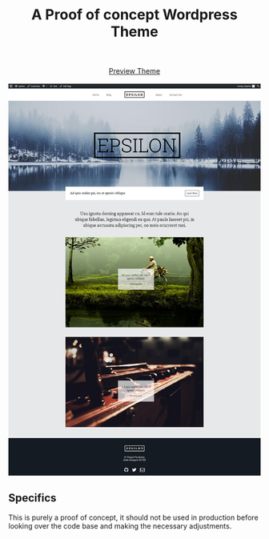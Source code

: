 <div align="center">
<h1>A Proof of concept Wordpress Theme</h1>
<br/><br/><span><a href="https://sgouws.github.io/eplison/">Preview Theme</a></span><br/><br/>
<img src="media/epsilon_shot.png"><br/>
</div>

## Specifics
This is purely a proof of concept, it should not be used in production before looking over the code base and making the necessary adjustments.


